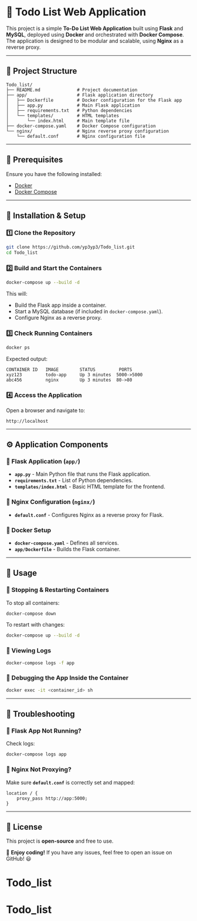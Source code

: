 # **📌 Todo List Web Application**

This project is a simple **To-Do List Web Application** built using **Flask** and **MySQL**, deployed using **Docker** and orchestrated with **Docker Compose**. The application is designed to be modular and scalable, using **Nginx** as a reverse proxy.

---

## **📁 Project Structure**
```
Todo_list/
├── README.md              # Project documentation
├── app/                   # Flask application directory
│   ├── Dockerfile         # Docker configuration for the Flask app
│   ├── app.py             # Main Flask application
│   ├── requirements.txt   # Python dependencies
│   └── templates/         # HTML templates
│       └── index.html     # Main template file
├── docker-compose.yaml    # Docker Compose configuration
└── nginx/                 # Nginx reverse proxy configuration
    └── default.conf       # Nginx configuration file
```

---

## **🚀 Prerequisites**
Ensure you have the following installed:
- [Docker](https://docs.docker.com/get-docker/)
- [Docker Compose](https://docs.docker.com/compose/install/)

---

## **🔧 Installation & Setup**
### **1️⃣ Clone the Repository**
```bash
git clone https://github.com/yp3yp3/Todo_list.git
cd Todo_list
```

### **2️⃣ Build and Start the Containers**
```bash
docker-compose up --build -d
```
This will:
- Build the Flask app inside a container.
- Start a MySQL database (if included in `docker-compose.yaml`).
- Configure Nginx as a reverse proxy.

### **3️⃣ Check Running Containers**
```bash
docker ps
```
Expected output:
```
CONTAINER ID   IMAGE        STATUS         PORTS
xyz123         todo-app     Up 3 minutes  5000->5000
abc456         nginx        Up 3 minutes  80->80
```

### **4️⃣ Access the Application**
Open a browser and navigate to:
```
http://localhost
```

---

## **⚙️ Application Components**
### **📌 Flask Application (`app/`)**
- **`app.py`** - Main Python file that runs the Flask application.
- **`requirements.txt`** - List of Python dependencies.
- **`templates/index.html`** - Basic HTML template for the frontend.

### **📌 Nginx Configuration (`nginx/`)**
- **`default.conf`** - Configures Nginx as a reverse proxy for Flask.

### **📌 Docker Setup**
- **`docker-compose.yaml`** - Defines all services.
- **`app/Dockerfile`** - Builds the Flask container.

---

## **📜 Usage**
### **📌 Stopping & Restarting Containers**
To stop all containers:
```bash
docker-compose down
```
To restart with changes:
```bash
docker-compose up --build -d
```

### **📌 Viewing Logs**
```bash
docker-compose logs -f app
```

### **📌 Debugging the App Inside the Container**
```bash
docker exec -it <container_id> sh
```

---

## **🐞 Troubleshooting**
### **🔹 Flask App Not Running?**
Check logs:
```bash
docker-compose logs app
```

### **🔹 Nginx Not Proxying?**
Make sure **`default.conf`** is correctly set and mapped:
```nginx
location / {
    proxy_pass http://app:5000;
}
```

---

## **📜 License**
This project is **open-source** and free to use.

🚀 **Enjoy coding!** If you have any issues, feel free to open an issue on GitHub! 😃
# Todo_list
# Todo_list
